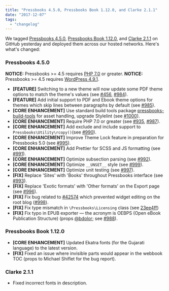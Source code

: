 ```yaml
---
title: "Pressbooks 4.5.0, Pressbooks Book 1.12.0, and Clarke 2.1.1"
date: "2017-12-07"
tags: 
  - "changelog"
---
```


We tagged [Pressbooks 4.5.0](https://github.com/pressbooks/pressbooks/releases/tag/4.5.0), [Pressbooks Book 1.12.0](https://github.com/pressbooks/pressbooks-book/releases/tag/1.12.0), and [Clarke 2.1.1](https://github.com/pressbooks/pressbooks-clarke/releases/tag/2.1.1) on GitHub yesterday and deployed them across our hosted networks. Here's what's changed:

### Pressbooks 4.5.0

**NOTICE:** Pressbooks >= 4.5 requires [PHP 7.0](https://secure.php.net/supported-versions.php) or greater. **NOTICE:** Pressbooks >= 4.5 requires [WordPress 4.9.1](https://wordpress.org/news/2017/11/wordpress-4-9-1-security-and-maintenance-release/).

- **[FEATURE]** Switching to a new theme will now update some PDF theme options to match the theme's values (see [#456](https://github.com/pressbooks/pressbooks/issues/456), [#984](https://github.com/pressbooks/pressbooks/pull/984)).
- **[FEATURE]** Add initial support to PDF and Ebook theme options for themes which skip lines between paragraphs by default (see [#985](https://github.com/pressbooks/pressbooks/pull/985)).
- **[CORE ENHANCEMENT]** Use standard build tools package [pressbooks-build-tools](https://www.npmjs.com/package/pressbooks-build-tools) for asset handling, upgrade Stylelint (see [#1000](https://github.com/pressbooks/pressbooks/pull/1000)).
- **[CORE ENHANCEMENT]** Require PHP 7.0 or greater (see [#935](https://github.com/pressbooks/pressbooks/issues/935), [#987](https://github.com/pressbooks/pressbooks/pull/987)).
- **[CORE ENHANCEMENT]** Add exclude and include support to `Pressbooks\Utility\rcopy()`(see [#990](https://github.com/pressbooks/pressbooks/pull/990)).
- **[CORE ENHANCEMENT]** Improve Theme Lock feature in preparation for Pressbooks 5.0 (see [#995](https://github.com/pressbooks/pressbooks/pull/995)).
- **[CORE ENHANCEMENT]** Add Prettier for SCSS and JS formatting (see [#991](https://github.com/pressbooks/pressbooks/pull/991)).
- **[CORE ENHANCEMENT]** Optimize subsection parsing (see [#992](https://github.com/pressbooks/pressbooks/pull/992)).
- **[CORE ENHANCEMENT]** Optimize `__UNSET__` style (see [#999](https://github.com/pressbooks/pressbooks/pull/999)).
- **[CORE ENHANCEMENT]** Optimize unit testing (see [#997](https://github.com/pressbooks/pressbooks/pull/997)).
- **[FIX]** Replace 'Sites' with 'Books' throughout Pressbooks interface (see [#993](https://github.com/pressbooks/pressbooks/pull/993)).
- **[FIX]** Replace 'Exotic formats' with 'Other formats' on the Export page (see [#996](https://github.com/pressbooks/pressbooks/pull/996)).
- **[FIX]** Fix bug related to [#42574](https://core.trac.wordpress.org/ticket/42574) which prevented widget editing on the root blog ([#998](https://github.com/pressbooks/pressbooks/pull/998)).
- **[FIX]** Fix type mismatch in `\Pressbooks\Licensing` class (see [23ee4ff](https://github.com/pressbooks/pressbooks/commit/23ee4ffee60b585d1390690af627c455bf969883))
- **[FIX]** Fix typo in EPUB exporter — the acronym is OEBPS (Open eBook Publication Structure) (props [@bdolor](https://github.com/bdolor); see [#988](https://github.com/pressbooks/pressbooks/pull/988)).

### Pressbooks Book 1.12.0

- **[CORE ENHANCEMENT]** Updated Ekatra fonts (for the Gujarati language) to the latest version.
- **[FIX]** Fixed an issue where invisible parts would appear in the webbook TOC (props to Michael Shiflet for the bug report).

### Clarke 2.1.1

- Fixed incorrect fonts in description.
